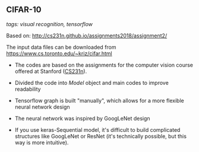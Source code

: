 ## CIFAR-10

_tags: visual recognition, tensorflow_

Based on: http://cs231n.github.io/assignments2018/assignment2/

The input data files can be downloaded from https://www.cs.toronto.edu/~kriz/cifar.html

- The codes are based on the assignments for the computer vision course offered at Stanford ([CS231n](http://cs231n.stanford.edu/syllabus.html)).

- Divided the code into _Model_ object and main codes to improve readability

- Tensorflow graph is built "manually", which allows for a more flexible neural network design

- The neural network was inspired by GoogLeNet design

- If you use keras-Sequential model, it's difficult to build complicated structures like GoogLeNet or ResNet (it's technically possible, but this way is more intuitive).


